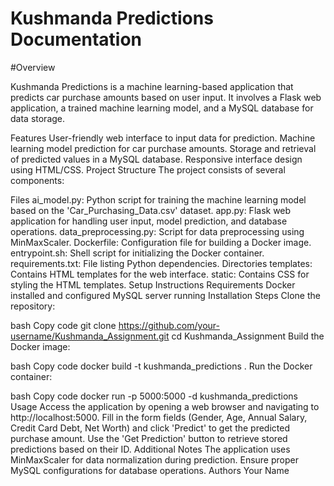 # Kushmanda Predictions Documentation

#Overview

Kushmanda Predictions is a machine learning-based application that predicts car purchase amounts based on user input. It involves a Flask web application, a trained machine learning model, and a MySQL database for data storage.

Features
User-friendly web interface to input data for prediction.
Machine learning model prediction for car purchase amounts.
Storage and retrieval of predicted values in a MySQL database.
Responsive interface design using HTML/CSS.
Project Structure
The project consists of several components:

Files
ai_model.py: Python script for training the machine learning model based on the 'Car_Purchasing_Data.csv' dataset.
app.py: Flask web application for handling user input, model prediction, and database operations.
data_preprocessing.py: Script for data preprocessing using MinMaxScaler.
Dockerfile: Configuration file for building a Docker image.
entrypoint.sh: Shell script for initializing the Docker container.
requirements.txt: File listing Python dependencies.
Directories
templates: Contains HTML templates for the web interface.
static: Contains CSS for styling the HTML templates.
Setup Instructions
Requirements
Docker installed and configured
MySQL server running
Installation Steps
Clone the repository:

bash
Copy code
git clone https://github.com/your-username/Kushmanda_Assignment.git
cd Kushmanda_Assignment
Build the Docker image:

bash
Copy code
docker build -t kushmanda_predictions .
Run the Docker container:

bash
Copy code
docker run -p 5000:5000 -d kushmanda_predictions
Usage
Access the application by opening a web browser and navigating to http://localhost:5000.
Fill in the form fields (Gender, Age, Annual Salary, Credit Card Debt, Net Worth) and click 'Predict' to get the predicted purchase amount.
Use the 'Get Prediction' button to retrieve stored predictions based on their ID.
Additional Notes
The application uses MinMaxScaler for data normalization during prediction.
Ensure proper MySQL configurations for database operations.
Authors
Your Name
